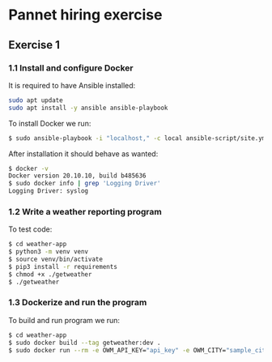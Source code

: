 # Pannet hiring exercise

## Exercise 1
### 1.1 Install and configure Docker

It is required to have Ansible installed:
```bash
sudo apt update
sudo apt install -y ansible ansible-playbook
```

To install Docker we run:
```bash
$ sudo ansible-playbook -i "localhost," -c local ansible-script/site.yml
```

After installation it should behave as wanted:
```bash
$ docker -v
Docker version 20.10.10, build b485636
$ sudo docker info | grep 'Logging Driver'
Logging Driver: syslog
```

### 1.2 Write a weather reporting program
To test code:
```bash
$ cd weather-app
$ python3 -m venv venv
$ source venv/bin/activate
$ pip3 install -r requirements
$ chmod +x ./getweather
$ ./getweather
```


### 1.3 Dockerize and run the program
To build and run program we run:

```bash
$ cd weather-app
$ sudo docker build --tag getweather:dev .
$ sudo docker run --rm -e OWM_API_KEY="api_key" -e OWM_CITY="sample_city" getweather:dev
```
